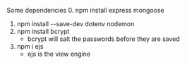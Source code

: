 Some dependencies 
0. npm install express mongoose
1. npm install --save-dev dotenv nodemon
2. npm install bcrypt
   - bcrypt will salt the passwords before they are saved
3. npm i ejs 
   - ejs is the view engine
